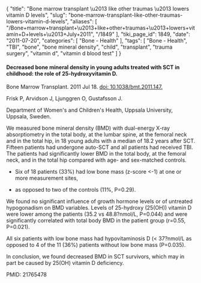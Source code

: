 {
    "title": "Bone marrow transplant \u2013 like other traumas \u2013 lowers vitamin D levels",
    "slug": "bone-marrow-transplant-like-other-traumas-lowers-vitamin-d-levels",
    "aliases": [
        "/Bone+marrow+transplant+\u2013+like+other+traumas+\u2013+lowers+vitamin+D+levels+\u2013+July+2011",
        "/1849"
    ],
    "tiki_page_id": 1849,
    "date": "2011-07-20",
    "categories": [
        "Bone - Health"
    ],
    "tags": [
        "Bone - Health",
        "TBI",
        "bone",
        "bone mineral density",
        "child",
        "transplant",
        "trauma surgery",
        "vitamin d",
        "vitamin d blood test"
    ]
}


#### Decreased bone mineral density in young adults treated with SCT in childhood: the role of 25-hydroxyvitamin D.

Bone Marrow Transplant. 2011 Jul 18. [doi: 10.1038/bmt.2011.147.](https://doi.org/10.1038/bmt.2011.147.) 

Frisk P, Arvidson J, Ljunggren O, Gustafsson J.

Department of Women's and Children's Health, Uppsala University, Uppsala, Sweden.

We measured bone mineral density (BMD) with dual-energy X-ray absorptiometry in the total body, at the lumbar spine, at the femoral neck and in the total hip, in 18 young adults with a median of 18.2 years after SCT. Fifteen patients had undergone auto-SCT and all patients had received TBI. The patients had significantly lower BMD in the total body, at the femoral neck, and in the total hip compared with age- and sex-matched controls. 

* Six of 18 patients (33%) had low bone mass (z-score <-1) at one or more measurement sites, 

* as opposed to two of the controls (11%, P=0.29). 

We found no significant influence of growth hormone levels or of untreated hypogonadism on BMD variables. Levels of 25-hydroxy (25(OH)) vitamin D were lower among the patients (35.2 vs 48.8?nmol/L, P=0.044) and were significantly correlated with total body BMD in the patient group (r=0.55, P=0.021). 

All six patients with low bone mass had hypovitaminosis D (< 37?nmol/L as opposed to 4 of the 11 (36%) patients without low bone mass (P=0.035). 

In conclusion, we found decreased BMD in SCT survivors, which may in part be caused by 25(OH) vitamin D deficiency.

PMID:     21765478